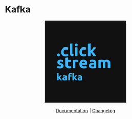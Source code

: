 # Kafka

<p align="center">
    <img src="./docs/images/clickstream_kafka.png" width="256" height="256" />
</p>

<p align="center">
    <a href="/services/clickstream/docs/kafka/index.md">Documentation</a> |
    <a href="./CHANGELOG.md">Changelog</a>
</p>


